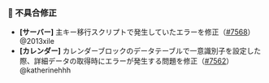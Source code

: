 ### 🐛 不具合修正

* **[サーバー]** 主キー移行スクリプトで発生していたエラーを修正（[#7568](https://github.com/nocobase/nocobase/pull/7568)）@2013xile
* **[カレンダー]** カレンダーブロックのデータテーブルで一意識別子を設定した際、詳細データの取得時にエラーが発生する問題を修正（[#7562](https://github.com/nocobase/nocobase/pull/7562)）@katherinehhh
